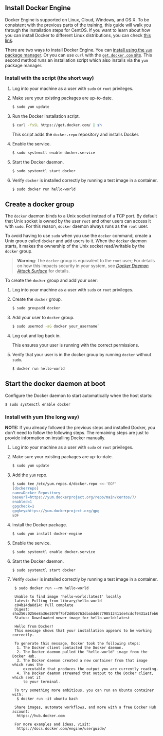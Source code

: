 ## Install Docker Engine

Docker Engine is supported on Linux, Cloud, Windows, and OS X. To be consistent with the previous parts of the training, this guide will walk you through the installation steps for CentOS.
If you want to learn about how you can install Docker to different Linux distributions, you can check [this link](https://docs.docker.com/engine/installation/).

There are two ways to install Docker Engine. You can [install using the `yum`
package manager](centos.md#install-with-yum). Or you can use `curl` with the [`get.docker.com`
site](centos.md#install-with-the-script). This second method runs an installation script
which also installs via the `yum` package manager.


### Install with the script (the short way)

1. Log into your machine as a user with `sudo` or `root` privileges.

2.  Make sure your existing packages are up-to-date.

    ```bash
    $ sudo yum update
    ```

3.  Run the Docker installation script.

    ```bash
    $ curl -fsSL https://get.docker.com/ | sh
    ```

    This script adds the `docker.repo` repository and installs Docker.

4.  Enable the service.

    ```bash
    $ sudo systemctl enable docker.service
    ```

5.  Start the Docker daemon.

    ```bash
    $ sudo systemctl start docker
    ```

6.  Verify `docker` is installed correctly by running a test image in a container.

    ```bash
    $ sudo docker run hello-world
    ```

## Create a docker group

The `docker` daemon binds to a Unix socket instead of a TCP port. By default
that Unix socket is owned by the user `root` and other users can access it with
`sudo`. For this reason, `docker` daemon always runs as the `root` user.

To avoid having to use `sudo` when you use the `docker` command, create a Unix
group called `docker` and add users to it. When the `docker` daemon starts, it
makes the ownership of the Unix socket read/writable by the `docker` group.

>**Warning**: The `docker` group is equivalent to the `root` user; For details
>on how this impacts security in your system, see [*Docker Daemon Attack
>Surface*](../../security/security.md#docker-daemon-attack-surface) for details.

To create the `docker` group and add your user:

1. Log into your machine as a user with `sudo` or `root` privileges.

2.  Create the `docker` group.

    ```bash
    $ sudo groupadd docker
    ```

3.  Add your user to `docker` group.

    ```bash
    $ sudo usermod -aG docker your_username`
    ```

4.  Log out and log back in.

    This ensures your user is running with the correct permissions.

5.  Verify that your user is in the docker group by running `docker` without `sudo`.

    ```bash
    $ docker run hello-world
    ```

## Start the docker daemon at boot

Configure the Docker daemon to start automatically when the host starts:

```bash
$ sudo systemctl enable docker
```


### Install with yum (the long way)

**NOTE:** If you already followed the previous steps and installed Docker, you don't need to follow the following steps. The remaining steps are just to provide information on installing Docker manually.

1. Log into your machine as a user with `sudo` or `root` privileges.

2.  Make sure your existing packages are up-to-date.

    ```bash
    $ sudo yum update
    ```

3.  Add the `yum` repo.

    ```bash
    $ sudo tee /etc/yum.repos.d/docker.repo <<-'EOF'
    [dockerrepo]
    name=Docker Repository
    baseurl=https://yum.dockerproject.org/repo/main/centos/7/
    enabled=1
    gpgcheck=1
    gpgkey=https://yum.dockerproject.org/gpg
    EOF
    ```

4.  Install the Docker package.

    ```bash
    $ sudo yum install docker-engine
    ```

5.  Enable the service.

    ```bash
    $ sudo systemctl enable docker.service
    ```

6.  Start the Docker daemon.

    ```bash
    $ sudo systemctl start docker
    ```

7. Verify `docker` is installed correctly by running a test image in a container.

        $ sudo docker run --rm hello-world

        Unable to find image 'hello-world:latest' locally
        latest: Pulling from library/hello-world
        c04b14da8d14: Pull complete
        Digest: sha256:0256e8a36e2070f7bf2d0b0763dbabdd67798512411de4cdcf9431a1feb60fd9
        Status: Downloaded newer image for hello-world:latest

        Hello from Docker!
        This message shows that your installation appears to be working correctly.

        To generate this message, Docker took the following steps:
         1. The Docker client contacted the Docker daemon.
         2. The Docker daemon pulled the "hello-world" image from the Docker Hub.
         3. The Docker daemon created a new container from that image which runs the
            executable that produces the output you are currently reading.
         4. The Docker daemon streamed that output to the Docker client, which sent it
            to your terminal.

        To try something more ambitious, you can run an Ubuntu container with:
         $ docker run -it ubuntu bash

        Share images, automate workflows, and more with a free Docker Hub account:
         https://hub.docker.com

        For more examples and ideas, visit:
         https://docs.docker.com/engine/userguide/